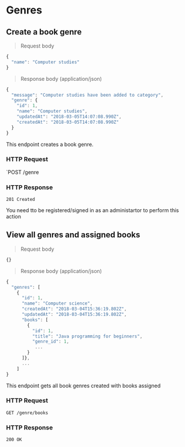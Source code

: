 # Genres

## Create a book genre

> Request body

```javascript
{
  "name": "Computer studies"
}
```

> Response body (application/json)

```javascript
{
  "message": "Computer studies have been added to category",
  "genre": {
    "id": 1,
    "name": "Computer studies",
    "updatedAt": "2018-03-05T14:07:08.990Z",
    "createdAt": "2018-03-05T14:07:08.990Z"
  }
}
```

This endpoint creates a book genre.

### HTTP Request

`POST /genre

### HTTP Response

`201 Created`

<aside class="notice">
 You need tto be registered/signed in as an administartor to perform this action
</aside>

## View all genres and assigned books

> Request body

```javascript
{}
```

> Response body (application/json)

```javascript
{
  "genres": [
    {
      "id": 1,
      "name": "Computer science",
      "createdAt": "2018-03-04T15:36:19.802Z",
      "updatedAt": "2018-03-04T15:36:19.802Z",
      "books": [
        {
          "id": 1,
          "title": "Java programming for beginners",
          "genre_id": 1,
           ...
        }
      ]},
      ...
    ]
}
```

This endpoint gets all book genres created with books assigned

### HTTP Request

`GET /genre/books`

### HTTP Response

`200 OK`
